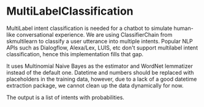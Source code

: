 # MultiLabelClassification

MultiLabel intent classification is needed for a chatbot to simulate human-like conversational experience. We are using ClassifierChain from skmultilearn to classify a user utterance into multiple intents. Popular NLP APIs such as Dialogflow, Alexa/Lex, LUIS, etc don't support multilabel intent classification, hence this implementation fills that gap.

It uses Multinomial Naive Bayes as the estimator and WordNet lemmatizer instead of the default one. Datetime and numbers should be replaced with placeholders in the training data, however, due to a lack of a good datetime extraction package, we cannot clean up the data dynamically for now.

The output is a list of intents with probabilities. 
